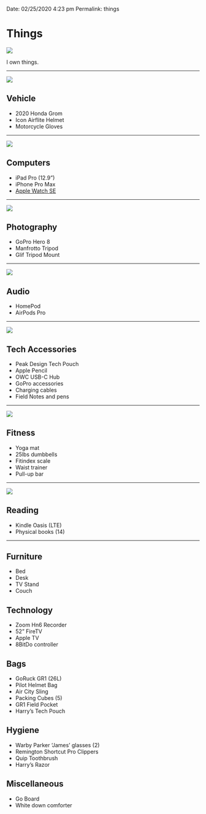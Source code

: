
Date: 02/25/2020 4:23 pm
Permalink: things

# Things

![](https://i.imgur.com/cbulBxg.png)

<div class="stacked">
	<p>I own <span id='noThings'></span> things.</p>
</div>

---- 

![](https://i.imgur.com/B8pVZEA.jpg)

## Vehicle

- 2020 Honda Grom
- Icon Airflite Helmet
- Motorcycle Gloves

---- 

![](https://i.imgur.com/ZfBmX6h.jpg)

## Computers

- iPad Pro (12.9”)
- iPhone Pro Max
- [Apple Watch SE](apple-watch)

---- 

![](https://i.imgur.com/7KJNiBk.jpg)

## Photography

- GoPro Hero 8
- Manfrotto Tripod
- Glif Tripod Mount

---- 

![](https://i.imgur.com/awvZivv.jpg)

## Audio

- HomePod
- AirPods Pro

---- 

![](https://i.imgur.com/tSifefW.jpg)

## Tech Accessories

- Peak Design Tech Pouch
- Apple Pencil
- OWC USB-C Hub
- GoPro accessories
- Charging cables
- Field Notes and pens

---- 

![](https://i.imgur.com/Nm0JehK.jpg)

## Fitness

- Yoga mat
- 25lbs dumbbells
- Fitindex scale
- Waist trainer
- Pull-up bar

---- 

![](https://i.imgur.com/5yQSMXP.jpg)

## Reading

- Kindle Oasis (LTE)
- Physical books (14)

---- 

## Furniture

- Bed
- Desk
- TV Stand
- Couch

## Technology

- Zoom Hn6 Recorder
- 52” FireTV
- Apple TV
- 8BitDo controller

## Bags

- GoRuck GR1 (26L)
- Pilot Helmet Bag
- Air City Sling
- Packing Cubes (5)
- GR1 Field Pocket
- Harry’s Tech Pouch

## Hygiene

- Warby Parker ‘James’ glasses (2)
- Remington Shortcut Pro Clippers
- Quip Toothbrush
- Harry’s Razor

## Miscellaneous

- Go Board
- White down comforter


<script type='text/javascript'>
	var x = document.getElementsByTagName("LI");
	var i = 0, itemCount = 0;
	while(x [i++]) itemCount++;
	document.getElementById("noThings").innerHTML = itemCount;
</script>
